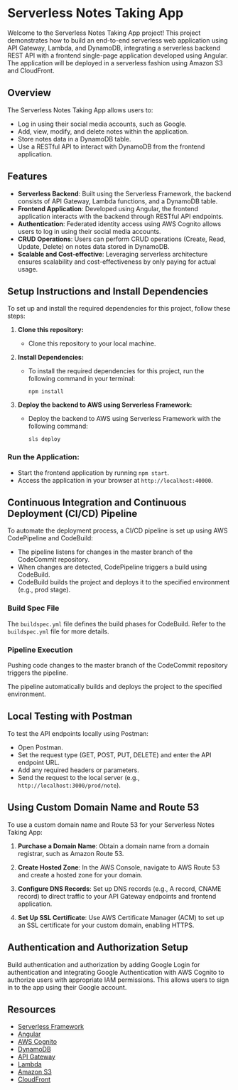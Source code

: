 # Serverless Notes Taking App

Welcome to the Serverless Notes Taking App project! This project demonstrates how to build an end-to-end serverless web application using API Gateway, Lambda, and DynamoDB, integrating a serverless backend REST API with a frontend single-page application developed using Angular. The application will be deployed in a serverless fashion using Amazon S3 and CloudFront.

## Overview

The Serverless Notes Taking App allows users to:

- Log in using their social media accounts, such as Google.
- Add, view, modify, and delete notes within the application.
- Store notes data in a DynamoDB table.
- Use a RESTful API to interact with DynamoDB from the frontend application.

## Features

- **Serverless Backend**: Built using the Serverless Framework, the backend consists of API Gateway, Lambda functions, and a DynamoDB table.
- **Frontend Application**: Developed using Angular, the frontend application interacts with the backend through RESTful API endpoints.
- **Authentication**: Federated identity access using AWS Cognito allows users to log in using their social media accounts.
- **CRUD Operations**: Users can perform CRUD operations (Create, Read, Update, Delete) on notes data stored in DynamoDB.
- **Scalable and Cost-effective**: Leveraging serverless architecture ensures scalability and cost-effectiveness by only paying for actual usage.

## Setup Instructions and Install Dependencies

To set up and install the required dependencies for this project, follow these steps:

1. **Clone this repository:**
   - Clone this repository to your local machine.

2. **Install Dependencies:**
   - To install the required dependencies for this project, run the following command in your terminal:
     ```
     npm install
     ```

3. **Deploy the backend to AWS using Serverless Framework:**
   - Deploy the backend to AWS using Serverless Framework with the following command:
     ```
     sls deploy
     ```

### Run the Application:

- Start the frontend application by running `npm start`.
- Access the application in your browser at `http://localhost:40000`.

## Continuous Integration and Continuous Deployment (CI/CD) Pipeline

To automate the deployment process, a CI/CD pipeline is set up using AWS CodePipeline and CodeBuild:

- The pipeline listens for changes in the master branch of the CodeCommit repository.
- When changes are detected, CodePipeline triggers a build using CodeBuild.
- CodeBuild builds the project and deploys it to the specified environment (e.g., prod stage).

### Build Spec File

The `buildspec.yml` file defines the build phases for CodeBuild. Refer to the `buildspec.yml` file for more details.

### Pipeline Execution

Pushing code changes to the master branch of the CodeCommit repository triggers the pipeline.

The pipeline automatically builds and deploys the project to the specified environment.

## Local Testing with Postman

To test the API endpoints locally using Postman:

- Open Postman.
- Set the request type (GET, POST, PUT, DELETE) and enter the API endpoint URL.
- Add any required headers or parameters.
- Send the request to the local server (e.g., `http://localhost:3000/prod/note`).

## Using Custom Domain Name and Route 53

To use a custom domain name and Route 53 for your Serverless Notes Taking App:

1. **Purchase a Domain Name**: Obtain a domain name from a domain registrar, such as Amazon Route 53.

2. **Create Hosted Zone**: In the AWS Console, navigate to AWS Route 53 and create a hosted zone for your domain.

3. **Configure DNS Records**: Set up DNS records (e.g., A record, CNAME record) to direct traffic to your API Gateway endpoints and frontend application.

4. **Set Up SSL Certificate**: Use AWS Certificate Manager (ACM) to set up an SSL certificate for your custom domain, enabling HTTPS.


## Authentication and Authorization Setup

Build authentication and authorization by adding Google Login for authentication and integrating Google Authentication with AWS Cognito to authorize users with appropriate IAM permissions. This allows users to sign in to the app using their Google account.

## Resources

- [Serverless Framework](https://www.serverless.com/)
- [Angular](https://angular.io/)
- [AWS Cognito](https://aws.amazon.com/cognito/)
- [DynamoDB](https://aws.amazon.com/dynamodb/)
- [API Gateway](https://aws.amazon.com/api-gateway/)
- [Lambda](https://aws.amazon.com/lambda/)
- [Amazon S3](https://aws.amazon.com/s3/)
- [CloudFront](https://aws.amazon.com/cloudfront/)
